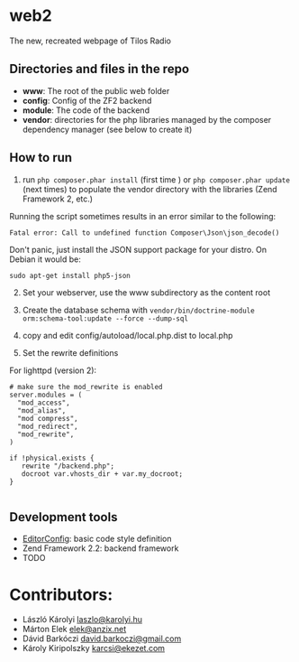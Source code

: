 web2
====

The new, recreated webpage of Tilos Radio

Directories and files in the repo
---------------------------------

* __www__: The root of the public web folder
* __config__: Config of the ZF2 backend
* __module__: The code of the backend
* __vendor__: directories for the php libraries managed by the composer dependency manager (see below to create it)

How to run
----------

1. run ```php composer.phar install``` (first time ) or ```php composer.phar update``` (next times) to populate the vendor directory
 with the libraries (Zend Framework 2, etc.)

 Running the script sometimes results in an error similar to the following:
 ```
 Fatal error: Call to undefined function Composer\Json\json_decode()
 ```
 Don't panic, just install the JSON support package for your distro. On Debian it would be:
 ```
 sudo apt-get install php5-json
 ```

2. Set your webserver, use the www subdirectory as the content root

3. Create the database schema with ```vendor/bin/doctrine-module orm:schema-tool:update --force --dump-sql```

4. copy and edit config/autoload/local.php.dist to local.php

5. Set the rewrite definitions

For lighttpd (version 2):
```
# make sure the mod_rewrite is enabled
server.modules = (
  "mod_access",
  "mod_alias",
  "mod compress",
  "mod_redirect",
  "mod_rewrite",
)

if !physical.exists {
   rewrite "/backend.php";
   docroot var.vhosts_dir + var.my_docroot;
}


```

Development tools
-----------------

* [EditorConfig](http://editorconfig.org/): basic code style definition
* Zend Framework 2.2: backend framework
* TODO

Contributors:
=============

- László Károlyi laszlo@karolyi.hu
- Márton Elek elek@anzix.net
- Dávid Barkóczi david.barkoczi@gmail.com
- Károly Kiripolszky karcsi@ekezet.com
